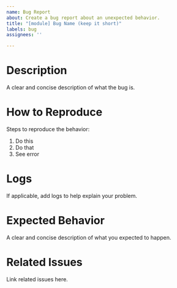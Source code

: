 ```yaml
---
name: Bug Report
about: Create a bug report about an unexpected behavior.
title: "[module] Bug Name (keep it short)"
labels: bug
assignees: ''

---
```


Description
========

A clear and concise description of what the bug is.

How to Reproduce
=============

Steps to reproduce the behavior:
1. Do this
2. Do that
3. See error

Logs
====

If applicable, add logs to help explain your problem.

Expected Behavior
============

A clear and concise description of what you expected to happen.

Related Issues
==========

Link related issues here.
